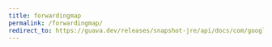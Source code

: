 ```yaml
---
title: forwardingmap
permalink: /forwardingmap/
redirect_to: https://guava.dev/releases/snapshot-jre/api/docs/com/google/common/collect/ForwardingMap.html
---
```

